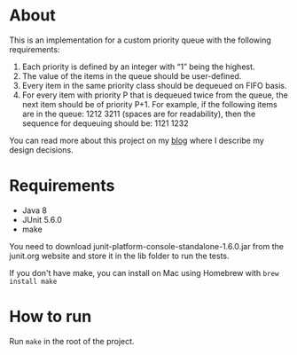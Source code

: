 # About

This is an implementation for a custom priority queue with the following requirements:

1) Each priority is defined by an integer with “1” being the highest.
2) The value of the items in the queue should be user-defined.
3) Every item in the same priority class should be dequeued on FIFO basis.
4) For every item with priority P that is dequeued twice from the queue, the next item should be of priority P+1. For example, if the following items are in the queue: 1212 3211 (spaces are for readability), then the sequence for dequeuing should be: 1121 1232

You can read more about this project on my [blog](https://musingsonprogramming.blogspot.com/2020/02/building-custom-priority-queue-in-java.html) where I describe my design decisions.

# Requirements

* Java 8
* JUnit 5.6.0
* make

You need to download junit-platform-console-standalone-1.6.0.jar from the
junit.org website and store it in the lib folder to run the tests.

If you don't have make, you can install on Mac using Homebrew with `brew install make`

# How to run

Run `make` in the root of the project.
